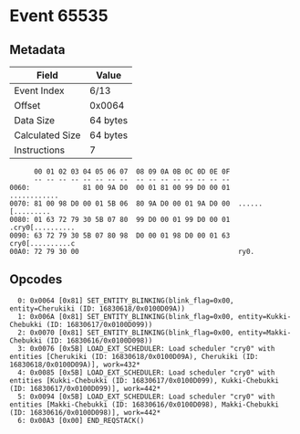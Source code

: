 # Event 65535

## Metadata

| Field           | Value    |
|-----------------|----------|
| Event Index     | 6/13     |
| Offset          | 0x0064   |
| Data Size       | 64 bytes |
| Calculated Size | 64 bytes |
| Instructions    | 7        |

```
      00 01 02 03 04 05 06 07  08 09 0A 0B 0C 0D 0E 0F
      -- -- -- -- -- -- -- --  -- -- -- -- -- -- -- --
0060:             81 00 9A D0  00 01 81 00 99 D0 00 01      ............
0070: 81 00 98 D0 00 01 5B 06  80 9A D0 00 01 9A D0 00  ......[.........
0080: 01 63 72 79 30 5B 07 80  99 D0 00 01 99 D0 00 01  .cry0[..........
0090: 63 72 79 30 5B 07 80 98  D0 00 01 98 D0 00 01 63  cry0[..........c
00A0: 72 79 30 00                                       ry0.            
```

## Opcodes

```
  0: 0x0064 [0x81] SET_ENTITY_BLINKING(blink_flag=0x00, entity=Cherukiki (ID: 16830618/0x0100D09A))
  1: 0x006A [0x81] SET_ENTITY_BLINKING(blink_flag=0x00, entity=Kukki-Chebukki (ID: 16830617/0x0100D099))
  2: 0x0070 [0x81] SET_ENTITY_BLINKING(blink_flag=0x00, entity=Makki-Chebukki (ID: 16830616/0x0100D098))
  3: 0x0076 [0x5B] LOAD_EXT_SCHEDULER: Load scheduler "cry0" with entities [Cherukiki (ID: 16830618/0x0100D09A), Cherukiki (ID: 16830618/0x0100D09A)], work=432*
  4: 0x0085 [0x5B] LOAD_EXT_SCHEDULER: Load scheduler "cry0" with entities [Kukki-Chebukki (ID: 16830617/0x0100D099), Kukki-Chebukki (ID: 16830617/0x0100D099)], work=442*
  5: 0x0094 [0x5B] LOAD_EXT_SCHEDULER: Load scheduler "cry0" with entities [Makki-Chebukki (ID: 16830616/0x0100D098), Makki-Chebukki (ID: 16830616/0x0100D098)], work=442*
  6: 0x00A3 [0x00] END_REQSTACK()
```
